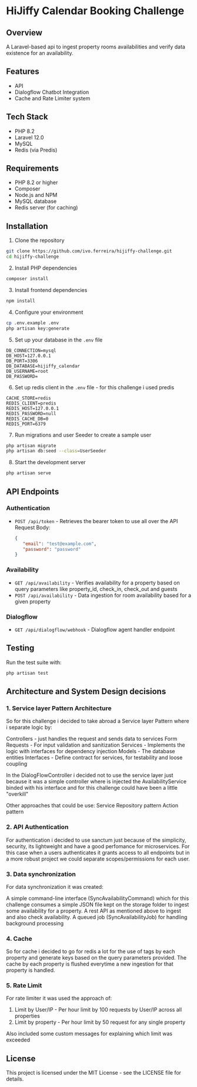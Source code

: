 # HiJiffy Calendar Booking Challenge

## Overview
A Laravel-based api to ingest property rooms availabilities and verify data existence for an availability.

## Features
- API
- Dialogflow Chatbot Integration
- Cache and Rate Limiter system

## Tech Stack
- PHP 8.2
- Laravel 12.0
- MySQL
- Redis (via Predis)

## Requirements
- PHP 8.2 or higher
- Composer
- Node.js and NPM
- MySQL database
- Redis server (for caching)

## Installation

1. Clone the repository
```bash
git clone https://github.com/ivo.ferreira/hijiffy-challenge.git
cd hijiffy-challenge
```

2. Install PHP dependencies
```bash
composer install
```

3. Install frontend dependencies
```bash
npm install
```

4. Configure your environment
```bash
cp .env.example .env
php artisan key:generate
```

5. Set up your database in the `.env` file
```
DB_CONNECTION=mysql
DB_HOST=127.0.0.1
DB_PORT=3306
DB_DATABASE=hijiffy_calendar
DB_USERNAME=root
DB_PASSWORD=
```

6. Set up redis client in the `.env` file - for this challenge i used predis
```
CACHE_STORE=redis
REDIS_CLIENT=predis
REDIS_HOST=127.0.0.1
REDIS_PASSWORD=null
REDIS_CACHE_DB=0
REDIS_PORT=6379
```

7. Run migrations and user Seeder to create a sample user
```bash
php artisan migrate
php artisan db:seed --class=UserSeeder
```

8. Start the development server
```bash
php artisan serve
```

## API Endpoints

### Authentication
- `POST /api/token` - Retrieves the bearer token to use all over the API 
    Request Body:
     ```json
    {
        "email": "test@example.com",
        "password": "password"
    }
    ```

### Availability
- `GET /api/availability` - Verifies availability for a property based on query parameters like property_id, check_in, check_out and guests
- `POST /api/availability` - Data ingestion for room availability based for a given property

### Dialogflow
- `GET /api/dialogflow/webhook` - Dialogflow agent handler endpoint

## Testing
Run the test suite with:
```bash
php artisan test
```

## Architecture and System Design decisions

### 1. Service layer Pattern Architecture
So for this challenge i decided to take abroad a Service layer Pattern where i separate logic by:

Controllers - just handles the request and sends data to services
Form Requests - For input validation and sanitization
Services - Implements the logic with interfaces for dependency injection
Models - The database entities 
Interfaces - Define contract for services, for testability and loose coupling

In the DialogFlowController i decided not to use the service layer just because it was a simple controller where is injected the AvailabilityService binded with his interface and for this challenge could have been a little "overkill"

Other approaches that could be use:
Service Repository pattern
Action pattern

### 2. API Authentication

For authentication i decided to use sanctum just because of the simplicity, security, its lightweight and have a good perfomance for microservices. For this case when a users authenticates it grants access to all endpoints but in a more robust project we could separate scopes/permissions for each user.

### 3. Data synchronization

For data synchronization it was created:

A simple command-line interface (SyncAvailabilityCommand) which for this challenge consumes a simple JSON file kept on the storage folder to ingest some availability for a property.
A rest API as mentioned above to ingest and also check availability.
A queued job (SyncAvailabilityJob) for handling background processing

### 4. Cache

So for cache i decided to go for redis a lot for the use of tags by each property and generate keys based on the query parameters provided.
The cache by each property is flushed everytime a new ingestion for that property is handled.

### 5. Rate Limit

For rate limiter it was used the approach of:

1. Limit by User/IP - Per hour limit by 100 requests by User/IP across all properties
2. Limit by property - Per hour limit by 50 request for any single property

Also included some custom messages for explaining which limit was exceeded


## License
This project is licensed under the MIT License - see the LICENSE file for details.